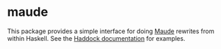 # maude

This package provides a simple interface for doing [Maude](http://maude.cs.uiuc.edu/) rewrites from within Haskell.
See the [Haddock documentation](http://hackage.haskell.org/packages/archive/maude/latest/doc/html/Foreign-Maude.html) for examples.
